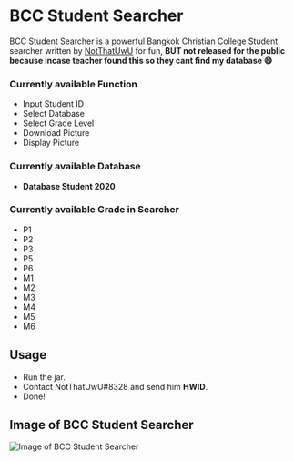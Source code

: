 # BCC Student Searcher
BCC Student Searcher is a powerful Bangkok Christian College Student searcher written by [NotThatUwU](https://github.com/NotThatUwU) for fun, **BUT not released for the public because incase teacher found this so they cant find my database 😄** 

### Currently available Function
* Input Student ID
* Select Database
* Select Grade Level
* Download Picture 
* Display Picture

### Currently available Database
* **Database Student 2020**

### Currently available Grade in Searcher
* P1
* P2
* P3
* P5
* P6
* M1
* M2
* M3
* M4
* M5
* M6

## Usage
- Run the jar.
- Contact NotThatUwU#8328 and send him **HWID**. 
- Done!

## Image of BCC Student Searcher
![Image of BCC Student Searcher](https://cdn.discordapp.com/attachments/790037893057609798/842915402052010054/Screenshot_6.png)
